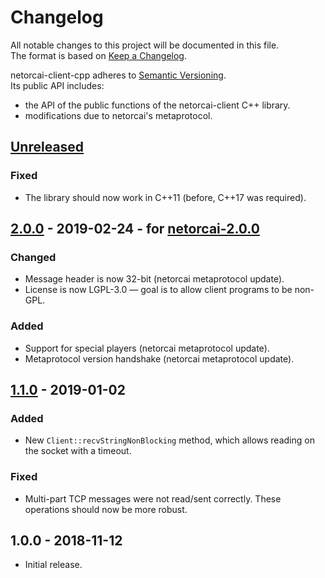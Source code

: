 # Changelog
All notable changes to this project will be documented in this file.  
The format is based on [Keep a Changelog][changelog].

netorcai-client-cpp adheres to [Semantic Versioning][semver].  
Its public API includes:
- the API of the public functions of the netorcai-client C++ library.
- modifications due to netorcai's metaprotocol.

[//]: =========================================================================
## [Unreleased]

### Fixed
- The library should now work in C++11 (before, C++17 was required).

[//]: =========================================================================
## [2.0.0] - 2019-02-24 - for [netorcai-2.0.0]
### Changed
- Message header is now 32-bit (netorcai metaprotocol update).
- License is now LGPL-3.0 — goal is to allow client programs to be non-GPL.

### Added
- Support for special players (netorcai metaprotocol update).
- Metaprotocol version handshake (netorcai metaprotocol update).

[//]: =========================================================================
## [1.1.0] - 2019-01-02
### Added
- New `Client::recvStringNonBlocking` method,
  which allows reading on the socket with a timeout.

### Fixed
- Multi-part TCP messages were not read/sent correctly.
  These operations should now be more robust.

[//]: =========================================================================
## 1.0.0 - 2018-11-12
- Initial release.

[//]: =========================================================================
[changelog]: http://keepachangelog.com/en/1.0.0/
[semver]: http://semver.org/spec/v2.0.0.html

[Unreleased]: https://github.com/netorcai/netorcai-client-cpp/compare/v2.0.0...master
[2.0.0]: https://github.com/netorcai/netorcai-client-cpp/compare/v1.1.0...v2.0.0
[1.1.0]: https://github.com/netorcai/netorcai-client-cpp/compare/v1.0.0...v1.1.0

[netorcai-2.0.0]: https://netorcai.readthedocs.io/en/latest/changelog.html#v2-0-0
